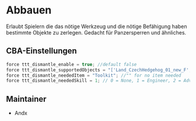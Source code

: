 # Abbauen

Erlaubt Spielern die das nötige Werkzeug und die nötige Befähigung haben bestimmte Objekte zu zerlegen. Gedacht für Panzersperren und ähnliches.

## CBA-Einstellungen

```c++
force ttt_dismantle_enable = true; //default false
force ttt_dismantle_supportedObjects = "['Land_CzechHedgehog_01_new_F', 'Land_CzechHedgehog_01_old_F']";
force ttt_dismantle_neededItem = "Toolkit"; //"" for no item needed
force ttt_dismantle_neededSkill = 1; // 0 = None, 1 = Engineer, 2 = Advanced Engineer
```

## Maintainer

- Andx
